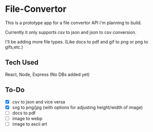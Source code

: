 # File-Convertor
This is a prototype app for a file convertor API i'm planning to build.

Currently it only supports csv to json and json to csv conversion.

I'll be adding more file types. (Like docs to pdf and gif to png or png to gifs,etc.)

## Tech Used
React, Node, Express (No DBs added yet)

## To-Do
- [x] csv to json and vice versa
- [x] svg to png/jpg (with options for adjusting height/width of image)
- [ ] docs to pdf
- [ ] image to webp
- [ ] image to ascii art
